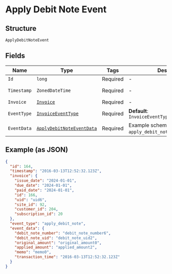 
# Apply Debit Note Event

## Structure

`ApplyDebitNoteEvent`

## Fields

| Name | Type | Tags | Description | Getter | Setter |
|  --- | --- | --- | --- | --- | --- |
| `Id` | `long` | Required | - | long getId() | setId(long id) |
| `Timestamp` | `ZonedDateTime` | Required | - | ZonedDateTime getTimestamp() | setTimestamp(ZonedDateTime timestamp) |
| `Invoice` | [`Invoice`](../../doc/models/invoice.md) | Required | - | Invoice getInvoice() | setInvoice(Invoice invoice) |
| `EventType` | [`InvoiceEventType`](../../doc/models/invoice-event-type.md) | Required | **Default**: `InvoiceEventType.APPLY_DEBIT_NOTE` | InvoiceEventType getEventType() | setEventType(InvoiceEventType eventType) |
| `EventData` | [`ApplyDebitNoteEventData`](../../doc/models/apply-debit-note-event-data.md) | Required | Example schema for an `apply_debit_note` event | ApplyDebitNoteEventData getEventData() | setEventData(ApplyDebitNoteEventData eventData) |

## Example (as JSON)

```json
{
  "id": 164,
  "timestamp": "2016-03-13T12:52:32.123Z",
  "invoice": {
    "issue_date": "2024-01-01",
    "due_date": "2024-01-01",
    "paid_date": "2024-01-01",
    "id": 166,
    "uid": "uid6",
    "site_id": 92,
    "customer_id": 204,
    "subscription_id": 20
  },
  "event_type": "apply_debit_note",
  "event_data": {
    "debit_note_number": "debit_note_number6",
    "debit_note_uid": "debit_note_uid2",
    "original_amount": "original_amount0",
    "applied_amount": "applied_amount2",
    "memo": "memo0",
    "transaction_time": "2016-03-13T12:52:32.123Z"
  }
}
```

